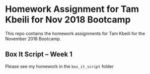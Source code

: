 # Homework Assignment for Tam Kbeili for Nov 2018 Bootcamp

This repo contains the homework assignments for Tam Kbeili for the November 2018 Bootcamp.

## Box It Script – Week 1
Please see my homework in the `box_it_script` folder